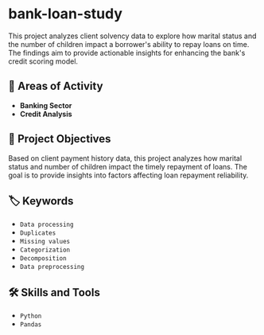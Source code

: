 # bank-loan-study
This project analyzes client solvency data to explore how marital status and the number of children impact a borrower's ability to repay loans on time. The findings aim to provide actionable insights for enhancing the bank's credit scoring model.

## 📍 Areas of Activity
- **Banking Sector**
- **Credit Analysis**
  
## 🎯 Project Objectives
Based on client payment history data, this project analyzes how marital status and number of children impact the timely repayment of loans. The goal is to provide insights into factors affecting loan repayment reliability.

## 🏷️ Keywords
- `Data processing`
- `Duplicates`
- `Missing values`
- `Categorization`
- `Decomposition`
- `Data preprocessing`

## 🛠️ Skills and Tools
- `Python`
- `Pandas`
